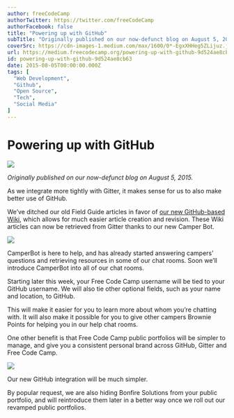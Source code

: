 ```yaml
---
author: freeCodeCamp
authorTwitter: https://twitter.com/freeCodeCamp
authorFacebook: false
title: "Powering up with GitHub"
subTitle: "Originally published on our now-defunct blog on August 5, 2015...."
coverSrc: https://cdn-images-1.medium.com/max/1600/0*-EgxXHHeg5ZLijuz.jpeg
url: https://medium.freecodecamp.org/powering-up-with-github-9d524ae8cb63
id: powering-up-with-github-9d524ae8cb63
date: 2015-08-05T00:00:00.000Z
tags: [
  "Web Development",
  "Github",
  "Open Source",
  "Tech",
  "Social Media"
]
---
```

# Powering up with GitHub



![](https://cdn-images-1.medium.com/max/1600/0*-EgxXHHeg5ZLijuz.jpeg)



_Originally published on our now-defunct blog on August 5, 2015._

As we integrate more tightly with Gitter, it makes sense for us to also make better use of GitHub.

We’ve ditched our old Field Guide articles in favor of [our new GitHub-based Wiki](https://github.com/freecodecamp/freecodecamp/wiki), which allows for much easier article creation and revision. These Wiki articles can now be retrieved from Gitter thanks to our new Camper Bot.



![](https://cdn-images-1.medium.com/max/1600/0*ycoF5Y1hahgWrY0a.png)



CamperBot is here to help, and has already started answering campers’ questions and retrieving resources in some of our chat rooms. Soon we’ll introduce CamperBot into all of our chat rooms.

Starting later this week, your Free Code Camp username will be tied to your GitHub username. We will also tie other optional fields, such as your name and location, to GitHub.  

This will make it easier for you to learn more about whom you’re chatting with. It will also make it possible for you to give other campers Brownie Points for helping you in our help chat rooms.  

One other benefit is that Free Code Camp public portfolios will be simpler to manage, and give you a consistent personal brand across GitHub, Gitter and Free Code Camp.



![](https://cdn-images-1.medium.com/max/1600/0*cvQjixcjIZMhCdNC.png)

Our new GitHub integration will be much simpler.



By popular request, we are also hiding Bonfire Solutions from your public portfolio, and will reintroduce them later in a better way once we roll out our revamped public portfolios.








